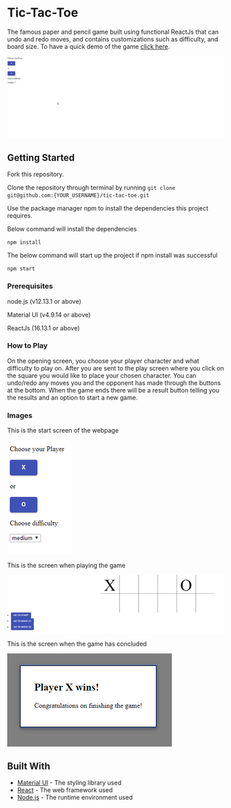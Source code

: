 # Tic-Tac-Toe

The famous paper and pencil game built using functional ReactJs that can undo and redo moves, and contains customizations such as difficulty, and board size. To have a quick demo of the game [click here](https://justinso1.github.io/tic-tac-toe/).

![PlayingTheGameGif](https://github.com/JustinSo1/tic-tac-toe/blob/master/docs/GameSession.gif)

## Getting Started
Fork this repository.

Clone the repository through terminal by running ```git clone git@github.com:{YOUR_USERNAME}/tic-tac-toe.git``` 

Use the package manager npm to install the dependencies this project requires.

Below command will install the dependencies
```
npm install
```
The below command will start up the project if npm install was successful 

```
npm start
```
### Prerequisites

node.js (v12.13.1 or above)

Material UI (v4.9.14 or above)

ReactJs (16.13.1 or above)

### How to Play
On the opening screen, you choose your player character and what difficulty to play on. After you are sent to the play screen where you click on the square you would like to place your chosen character. You can undo/redo any moves you and the opponent has made through the buttons at the bottom. When the game ends there will be a result button telling you the results and an option to start a new game.


### Images
This is the start screen of the webpage

![Image of StartScreen](/docs/images/StartScreen.png)

This is the screen when playing the game

![Image while playing the game](/docs/images/PlayingImg.png)

This is the screen when the game has concluded

![Image when game is finished](/docs/images/EndScreen.png)

## Built With

* [Material UI](https://material-ui.com/) - The styling library used
* [React](https://reactjs.org/) - The web framework used
* [Node.js](https://nodejs.org/en/) - The runtime environment used
